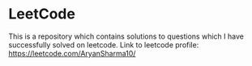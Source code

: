 # LeetCode
This is a repository which contains solutions to questions which I have successfully solved on leetcode.
Link to leetcode profile: https://leetcode.com/AryanSharma10/
